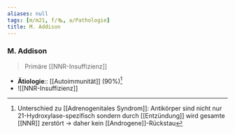 ```yaml
---
aliases: null
tags: [m/m21, f/🗞️, a/Pathologie]
title: M. Addison
---
```

### M. Addison
> Primäre [[NNR-Insuffizienz]]
- **Ätiologie**:: [[Autoimmunität]] (90%)[^1]
- ![[NNR-Insuffizienz]]

[^1]: Unterschied zu [[Adrenogenitales Syndrom]]: Antikörper sind nicht nur 21-Hydroxylase-spezifisch sondern durch [[Entzündung]] wird gesamte [[NNR]] zerstört → daher kein [[Androgene]]-Rückstau